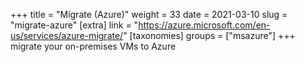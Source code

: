 +++
title = "Migrate (Azure)"
weight = 33
date = 2021-03-10
slug = "migrate-azure"
[extra]
link = "https://azure.microsoft.com/en-us/services/azure-migrate/"
[taxonomies]
groups = ["msazure"]
+++
migrate your on-premises VMs to Azure


